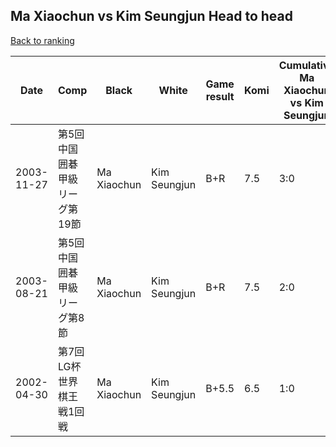 ## Ma Xiaochun vs Kim Seungjun Head to head

[Back to ranking](../../index.md)




| **Date** | **Comp** | **Black** | **White** | **Game result** | **Komi** | **Cumulative Ma Xiaochun vs Kim Seungjun** | **Ma Xiaochun streak** | **Kim Seungjun streak** | 
| --- | --- | --- | --- | --- | --- | --- | --- | --- |
| 2003-11-27 | 第5回中国囲碁甲級リーグ第19節 | Ma Xiaochun | Kim Seungjun | B+R | 7.5 | 3:0 | 3 | 0 | 
| 2003-08-21 | 第5回中国囲碁甲級リーグ第8節 | Ma Xiaochun | Kim Seungjun | B+R | 7.5 | 2:0 | 2 | 0 | 
| 2002-04-30 | 第7回LG杯世界棋王戦1回戦 | Ma Xiaochun | Kim Seungjun | B+5.5 | 6.5 | 1:0 | 1 | 0 |




